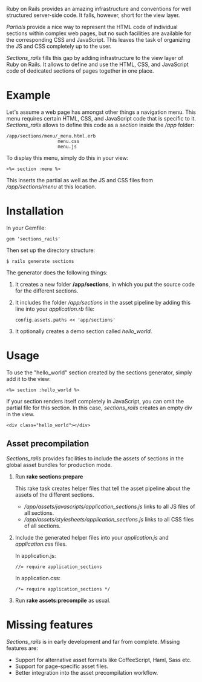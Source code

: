 Ruby on Rails provides an amazing infrastructure and conventions for well structured server-side code. 
It falls, however, short for the view layer. 

_Partials_ provide a nice way to represent the HTML code of individual sections within complex web pages, 
but no such facilities are available for the corresponding CSS and JavaScript. 
This leaves the task of organizing the JS and CSS completely up to the user.

_Sections_rails_ fills this gap by adding infrastructure to the view layer of Ruby on Rails.
It allows to define and use the HTML, CSS, and JavaScript code of dedicated 
sections of pages together in one place.


# Example

Let's assume a web page has amongst other things a navigation menu.
This menu requires certain HTML, CSS, and JavaScript code that is specific to it.
_Sections_rails_ allows to define this code as a _section_ inside the _/app_ folder:

    /app/sections/menu/_menu.html.erb
                       menu.css
                       menu.js

To display this menu, simply do this in your view:

    <%= section :menu %>

This inserts the partial as well as the JS and CSS files from _/app/sections/menu_ at this location.


# Installation

In your Gemfile:

    gem 'sections_rails'

Then set up the directory structure:

    $ rails generate sections

The generator does the following things:

1.  It creates a new folder __/app/sections__,
    in which you put the source code for the different sections.

2.  It includes the folder _/app/sections_ in the asset pipeline by adding this line into your _application.rb_ file:

        config.assets.paths << 'app/sections'

3.  It optionally creates a demo section called _hello_world_.


# Usage

To use the "hello_world" section created by the sections generator, simply add it to the view:

    <%= section :hello_world %>

If your section renders itself completely in JavaScript, you can omit the partial file for this section.
In this case, _sections_rails_ creates an empty div in the view.

    <div class="hello_world"></div>


## Asset precompilation

_Sections_rails_ provides facilities to include the assets of sections in the global asset
bundles for production mode.

1.  Run __rake sections:prepare__
    
    This rake task creates helper files that tell the asset pipeline about the assets of the different sections.

    * _/app/assets/javascripts/application_sections.js_ links to all JS files of all sections.
    * _/app/assets/stylesheets/application_sections.js_ links to all CSS files of all sections.

2.  Include the generated helper files into your _application.js_ and _application.css_ files.

    In application.js:
    
        //= require application_sections

    In application.css:
    
        /*= require application_sections */    

3.  Run __rake assets:precompile__ as usual.


# Missing features

_Sections_rails_ is in early development and far from complete. Missing features are:

* Support for alternative asset formats like CoffeeScript, Haml, Sass etc.
* Support for page-specific asset files.
* Better integration into the asset precompilation workflow.
